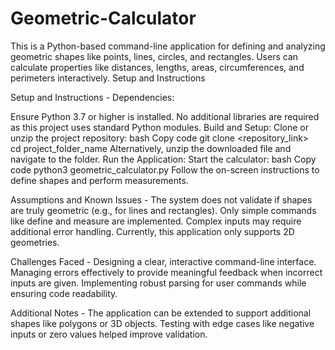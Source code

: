 # Geometric-Calculator
This is a Python-based command-line application for defining and analyzing geometric shapes like points, lines, circles, and rectangles. Users can calculate properties like distances, lengths, areas, circumferences, and perimeters interactively.
Setup and Instructions




Setup and Instructions - 
Dependencies:

Ensure Python 3.7 or higher is installed.
No additional libraries are required as this project uses standard Python modules.
Build and Setup:
Clone or unzip the project repository:
bash
Copy code
git clone <repository_link>  
cd project_folder_name
Alternatively, unzip the downloaded file and navigate to the folder.
Run the Application:
Start the calculator:
bash
Copy code
python3 geometric_calculator.py
Follow the on-screen instructions to define shapes and perform measurements.







Assumptions and Known Issues - 
The system does not validate if shapes are truly geometric (e.g., for lines and rectangles).
Only simple commands like define and measure are implemented. Complex inputs may require additional error handling.
Currently, this application only supports 2D geometries.






Challenges Faced - 
Designing a clear, interactive command-line interface.
Managing errors effectively to provide meaningful feedback when incorrect inputs are given.
Implementing robust parsing for user commands while ensuring code readability.





Additional Notes - 
The application can be extended to support additional shapes like polygons or 3D objects.
Testing with edge cases like negative inputs or zero values helped improve validation.
